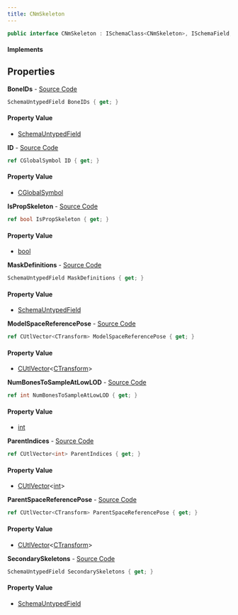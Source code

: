 ```yaml
---
title: CNmSkeleton
---
```


```csharp
public interface CNmSkeleton : ISchemaClass<CNmSkeleton>, ISchemaField, ISchemaClass, INativeHandle
```

#### Implements

## Properties

**BoneIDs** - [Source Code](https://github.com/swiftly-solution/swiftlys2/blob/master/managed/src/SwiftlyS2.Generated/Schemas/Interfaces/CNmSkeleton.cs#L19)

```csharp
SchemaUntypedField BoneIDs { get; }
```

#### Property Value

- [SchemaUntypedField](/docs/api/shared/schemas/schemauntypedfield)

**ID** - [Source Code](https://github.com/swiftly-solution/swiftlys2/blob/master/managed/src/SwiftlyS2.Generated/Schemas/Interfaces/CNmSkeleton.cs#L16)

```csharp
ref CGlobalSymbol ID { get; }
```

#### Property Value

- [CGlobalSymbol](/docs/api/shared/natives/cglobalsymbol)

**IsPropSkeleton** - [Source Code](https://github.com/swiftly-solution/swiftlys2/blob/master/managed/src/SwiftlyS2.Generated/Schemas/Interfaces/CNmSkeleton.cs#L35)

```csharp
ref bool IsPropSkeleton { get; }
```

#### Property Value

- [bool](https://learn.microsoft.com/dotnet/api/system.boolean)

**MaskDefinitions** - [Source Code](https://github.com/swiftly-solution/swiftlys2/blob/master/managed/src/SwiftlyS2.Generated/Schemas/Interfaces/CNmSkeleton.cs#L30)

```csharp
SchemaUntypedField MaskDefinitions { get; }
```

#### Property Value

- [SchemaUntypedField](/docs/api/shared/schemas/schemauntypedfield)

**ModelSpaceReferencePose** - [Source Code](https://github.com/swiftly-solution/swiftlys2/blob/master/managed/src/SwiftlyS2.Generated/Schemas/Interfaces/CNmSkeleton.cs#L25)

```csharp
ref CUtlVector<CTransform> ModelSpaceReferencePose { get; }
```

#### Property Value

- [CUtlVector](/docs/api/shared/natives/cutlvector-1)<[CTransform](/docs/api/shared/natives/ctransform)>

**NumBonesToSampleAtLowLOD** - [Source Code](https://github.com/swiftly-solution/swiftlys2/blob/master/managed/src/SwiftlyS2.Generated/Schemas/Interfaces/CNmSkeleton.cs#L27)

```csharp
ref int NumBonesToSampleAtLowLOD { get; }
```

#### Property Value

- [int](https://learn.microsoft.com/dotnet/api/system.int32)

**ParentIndices** - [Source Code](https://github.com/swiftly-solution/swiftlys2/blob/master/managed/src/SwiftlyS2.Generated/Schemas/Interfaces/CNmSkeleton.cs#L21)

```csharp
ref CUtlVector<int> ParentIndices { get; }
```

#### Property Value

- [CUtlVector](/docs/api/shared/natives/cutlvector-1)<[int](https://learn.microsoft.com/dotnet/api/system.int32)>

**ParentSpaceReferencePose** - [Source Code](https://github.com/swiftly-solution/swiftlys2/blob/master/managed/src/SwiftlyS2.Generated/Schemas/Interfaces/CNmSkeleton.cs#L23)

```csharp
ref CUtlVector<CTransform> ParentSpaceReferencePose { get; }
```

#### Property Value

- [CUtlVector](/docs/api/shared/natives/cutlvector-1)<[CTransform](/docs/api/shared/natives/ctransform)>

**SecondarySkeletons** - [Source Code](https://github.com/swiftly-solution/swiftlys2/blob/master/managed/src/SwiftlyS2.Generated/Schemas/Interfaces/CNmSkeleton.cs#L33)

```csharp
SchemaUntypedField SecondarySkeletons { get; }
```

#### Property Value

- [SchemaUntypedField](/docs/api/shared/schemas/schemauntypedfield)

